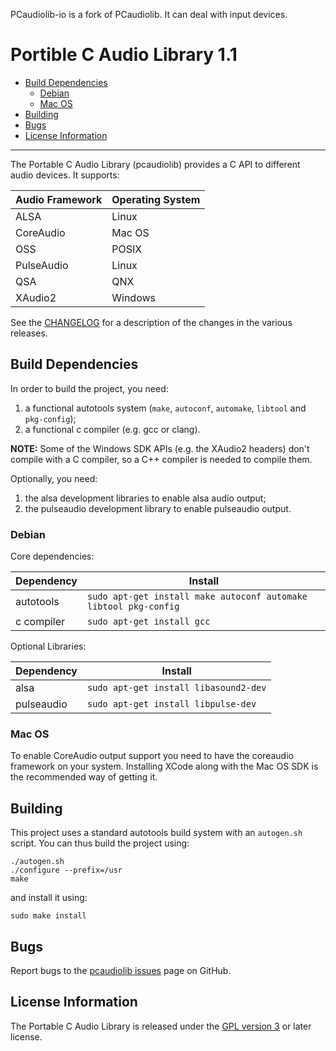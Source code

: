 PCaudiolib-io is a fork of PCaudiolib.
It can deal with input devices.

# Portible C Audio Library 1.1

- [Build Dependencies](#build-dependencies)
  - [Debian](#debian)
  - [Mac OS](#mac-os)
- [Building](#building)
- [Bugs](#bugs)
- [License Information](#license-information)

----------

The Portable C Audio Library (pcaudiolib) provides a C API to different audio
devices. It supports:

| Audio Framework | Operating System |
|-----------------|------------------|
| ALSA            | Linux            |
| CoreAudio       | Mac OS           |
| OSS             | POSIX            |
| PulseAudio      | Linux            |
| QSA             | QNX              |
| XAudio2         | Windows          |

See the [CHANGELOG](CHANGELOG.md) for a description of the changes in the
various releases.

## Build Dependencies

In order to build the project, you need:

1.  a functional autotools system (`make`, `autoconf`, `automake`, `libtool`
    and `pkg-config`);
2.  a functional c compiler (e.g. gcc or clang).

__NOTE:__ Some of the Windows SDK APIs (e.g. the XAudio2 headers) don't compile
with a C compiler, so a C++ compiler is needed to compile them.

Optionally, you need:

1.  the alsa development libraries to enable alsa audio output;
2.  the pulseaudio development library to enable pulseaudio output.

### Debian

Core dependencies:

| Dependency | Install                                                          |
|------------|------------------------------------------------------------------|
| autotools  | `sudo apt-get install make autoconf automake libtool pkg-config` |
| c compiler | `sudo apt-get install gcc`                                       |

Optional Libraries:

| Dependency     | Install                                    |
|----------------|--------------------------------------------|
| alsa           | `sudo apt-get install libasound2-dev`      |
| pulseaudio     | `sudo apt-get install libpulse-dev`        |

### Mac OS

To enable CoreAudio output support you need to have the coreaudio framework on
your system. Installing XCode along with the Mac OS SDK is the recommended way
of getting it.

## Building

This project uses a standard autotools build system with an `autogen.sh` script.
You can thus build the project using:

	./autogen.sh
	./configure --prefix=/usr
	make

and install it using:

	sudo make install

## Bugs

Report bugs to the [pcaudiolib issues](https://github.com/espeak-ng/pcaudiolib/issues)
page on GitHub.

## License Information

The Portable C Audio Library is released under the [GPL version 3](COPYING) or
later license.
